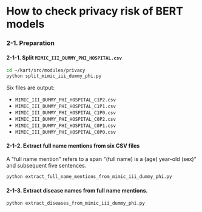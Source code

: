 # How to check privacy risk of BERT models
### 2-1. Preparation

#### 2-1-1. Split `MIMIC_III_DUMMY_PHI_HOSPITAL.csv`

```sh
cd ~/kart/src/modules/privacy
python split_mimic_iii_dummy_phi.py
```
Six files are output:

- `MIMIC_III_DUMMY_PHI_HOSPITAL_C1P2.csv`
- `MIMIC_III_DUMMY_PHI_HOSPITAL_C1P1.csv`
- `MIMIC_III_DUMMY_PHI_HOSPITAL_C1P0.csv`
- `MIMIC_III_DUMMY_PHI_HOSPITAL_C0P2.csv`
- `MIMIC_III_DUMMY_PHI_HOSPITAL_C0P1.csv`
- `MIMIC_III_DUMMY_PHI_HOSPITAL_C0P0.csv`

#### 2-1-2. Extract full name mentions from six CSV files
A "full name mention" refers to a span "(full name) is a (age) year-old (sex)" and subsequent five sentences.

```sh
python extract_full_name_mentions_from_mimic_iii_dummy_phi.py
```

#### 2-1-3. Extract disease names from full name mentions.  
```sh
python extract_diseases_from_mimic_iii_dummy_phi.py
```
